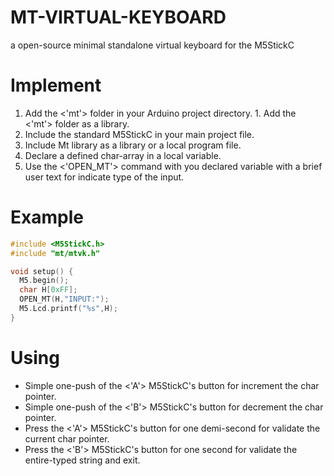 # MT-VIRTUAL-KEYBOARD
a open-source minimal standalone virtual keyboard for the M5StickC
# Implement
1. Add the <'mt'> folder in your Arduino project directory.
<ALT> 1. Add the <'mt'> folder as a library.
2. Include the standard M5StickC in your main project file.
3. Include Mt library as a library or a local program file.
4. Declare a defined char-array in a local variable.
5. Use the <'OPEN_MT'> command with you declared variable
with a brief user text for indicate type of the input.
# Example
``` cpp
#include <M5StickC.h>
#include "mt/mtvk.h"

void setup() {
  M5.begin();
  char H[0xFF];
  OPEN_MT(H,"INPUT:");
  M5.Lcd.printf("%s",H);
}
```
# Using
- Simple one-push of the <'A'> M5StickC's button for increment the char pointer.
- Simple one-push of the <'B'> M5StickC's button for decrement the char pointer.
- Press the <'A'> M5StickC's button for one demi-second for validate the current char pointer.
- Press the <'B'> M5StickC's button for one second for validate the entire-typed string and exit.
